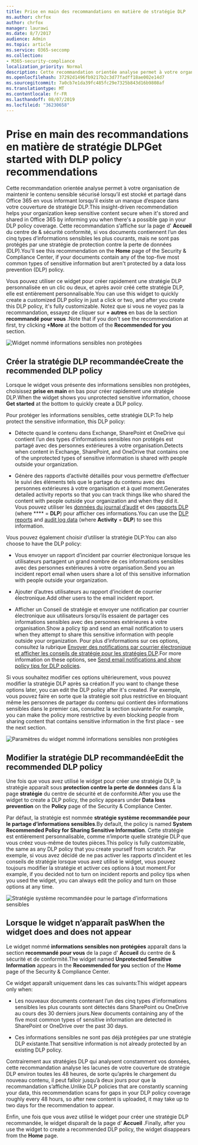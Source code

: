 ```yaml
---
title: Prise en main des recommandations en matière de stratégie DLP
ms.author: chrfox
author: chrfox
manager: laurawi
ms.date: 8/7/2017
audience: Admin
ms.topic: article
ms.service: O365-seccomp
ms.collection:
- M365-security-compliance
localization_priority: Normal
description: Cette recommandation orientée analyse permet à votre organisation de maintenir le contenu sensible sécurisé lorsqu’il est stocké et partagé dans Office 365 en vous informant lorsqu’il existe un manque d’espace dans votre couverture de stratégie DLP. Cette recommandation s’affiche sur la page d’accueil du centre de &amp; sécurité conformité, si vos documents contiennent l’un des cinq types d’informations sensibles les plus courants, mais ne sont pas protégés par une stratégie DLP.
ms.openlocfilehash: 37292d1496fb9217b2c3d77fadff18ae002e14d7
ms.sourcegitcommit: 7a0cb7e1da39fc485fc29e7325b843d16b9808af
ms.translationtype: MT
ms.contentlocale: fr-FR
ms.lasthandoff: 08/07/2019
ms.locfileid: "36230658"
---
```

# <a name="get-started-with-dlp-policy-recommendations"></a><span data-ttu-id="cf629-104">Prise en main des recommandations en matière de stratégie DLP</span><span class="sxs-lookup"><span data-stu-id="cf629-104">Get started with DLP policy recommendations</span></span>

<span data-ttu-id="cf629-105">Cette recommandation orientée analyse permet à votre organisation de maintenir le contenu sensible sécurisé lorsqu’il est stocké et partagé dans Office 365 en vous informant lorsqu’il existe un manque d’espace dans votre couverture de stratégie DLP.</span><span class="sxs-lookup"><span data-stu-id="cf629-105">This insight-driven recommendation helps your organization keep sensitive content secure when it's stored and shared in Office 365 by informing you when there's a possible gap in your DLP policy coverage.</span></span> <span data-ttu-id="cf629-106">Cette recommandation s’affiche sur la page d' **Accueil** du centre de &amp; sécurité conformité, si vos documents contiennent l’un des cinq types d’informations sensibles les plus courants, mais ne sont pas protégés par une stratégie de protection contre la perte de données (DLP).</span><span class="sxs-lookup"><span data-stu-id="cf629-106">You'll see this recommendation on the **Home** page of the Security &amp; Compliance Center, if your documents contain any of the top-five most common types of sensitive information but aren't protected by a data loss prevention (DLP) policy.</span></span> 
  
<span data-ttu-id="cf629-107">Vous pouvez utiliser ce widget pour créer rapidement une stratégie DLP personnalisée en un clic ou deux, et après avoir créé cette stratégie DLP, elle est entièrement personnalisable.</span><span class="sxs-lookup"><span data-stu-id="cf629-107">You can use this widget to quickly create a customized DLP policy in just a click or two, and after you create this DLP policy, it's fully customizable.</span></span> <span data-ttu-id="cf629-108">Notez que si vous ne voyez pas la recommandation, essayez de cliquer sur **+ autres** en bas de la section **recommandé pour vous** .</span><span class="sxs-lookup"><span data-stu-id="cf629-108">Note that if you don't see the recommendation at first, try clicking **+More** at the bottom of the **Recommended for you** section.</span></span> 
  
![Widget nommé informations sensibles non protégées](media/91bc04d2-6eff-4294-8b73-b2d56d26ffc4.png)
  
## <a name="create-the-recommended-dlp-policy"></a><span data-ttu-id="cf629-110">Créer la stratégie DLP recommandée</span><span class="sxs-lookup"><span data-stu-id="cf629-110">Create the recommended DLP policy</span></span>

<span data-ttu-id="cf629-111">Lorsque le widget vous présente des informations sensibles non protégées, choisissez **prise en main** en bas pour créer rapidement une stratégie DLP.</span><span class="sxs-lookup"><span data-stu-id="cf629-111">When the widget shows you unprotected sensitive information, choose **Get started** at the bottom to quickly create a DLP policy.</span></span> 
  
<span data-ttu-id="cf629-112">Pour protéger les informations sensibles, cette stratégie DLP:</span><span class="sxs-lookup"><span data-stu-id="cf629-112">To help protect the sensitive information, this DLP policy:</span></span>
  
- <span data-ttu-id="cf629-113">Détecte quand le contenu dans Exchange, SharePoint et OneDrive qui contient l’un des types d’informations sensibles non protégés est partagé avec des personnes extérieures à votre organisation.</span><span class="sxs-lookup"><span data-stu-id="cf629-113">Detects when content in Exchange, SharePoint, and OneDrive that contains one of the unprotected types of sensitive information is shared with people outside your organization.</span></span>
    
- <span data-ttu-id="cf629-114">Génère des rapports d’activité détaillés pour vous permettre d’effectuer le suivi des éléments tels que le partage du contenu avec des personnes extérieures à votre organisation et à quel moment.</span><span class="sxs-lookup"><span data-stu-id="cf629-114">Generates detailed activity reports so that you can track things like who shared the content with people outside your organization and when they did it.</span></span> <span data-ttu-id="cf629-115">Vous pouvez utiliser les [données du journal d’audit](search-the-audit-log-in-security-and-compliance.md) et des [rapports DLP](view-the-dlp-reports.md) (where \*\*\*\* = **DLP**) pour afficher ces informations.</span><span class="sxs-lookup"><span data-stu-id="cf629-115">You can use the [DLP reports](view-the-dlp-reports.md) and [audit log data](search-the-audit-log-in-security-and-compliance.md) (where **Activity** = **DLP**) to see this information.</span></span>
    
<span data-ttu-id="cf629-116">Vous pouvez également choisir d’utiliser la stratégie DLP:</span><span class="sxs-lookup"><span data-stu-id="cf629-116">You can also choose to have the DLP policy:</span></span>
  
- <span data-ttu-id="cf629-117">Vous envoyer un rapport d’incident par courrier électronique lorsque les utilisateurs partagent un grand nombre de ces informations sensibles avec des personnes extérieures à votre organisation.</span><span class="sxs-lookup"><span data-stu-id="cf629-117">Send you an incident report email when users share a lot of this sensitive information with people outside your organization.</span></span>
    
- <span data-ttu-id="cf629-118">Ajouter d’autres utilisateurs au rapport d’incident de courrier électronique.</span><span class="sxs-lookup"><span data-stu-id="cf629-118">Add other users to the email incident report.</span></span>
    
- <span data-ttu-id="cf629-119">Afficher un Conseil de stratégie et envoyer une notification par courrier électronique aux utilisateurs lorsqu’ils essaient de partager ces informations sensibles avec des personnes extérieures à votre organisation.</span><span class="sxs-lookup"><span data-stu-id="cf629-119">Show a policy tip and send an email notification to users when they attempt to share this sensitive information with people outside your organization.</span></span> <span data-ttu-id="cf629-120">Pour plus d’informations sur ces options, consultez la rubrique [Envoyer des notifications par courrier électronique et afficher les conseils de stratégie pour les stratégies DLP](use-notifications-and-policy-tips.md).</span><span class="sxs-lookup"><span data-stu-id="cf629-120">For more information on these options, see [Send email notifications and show policy tips for DLP policies](use-notifications-and-policy-tips.md).</span></span>
    
<span data-ttu-id="cf629-121">Si vous souhaitez modifier ces options ultérieurement, vous pouvez modifier la stratégie DLP après sa création.</span><span class="sxs-lookup"><span data-stu-id="cf629-121">If you want to change these options later, you can edit the DLP policy after it's created.</span></span> <span data-ttu-id="cf629-122">Par exemple, vous pouvez faire en sorte que la stratégie soit plus restrictive en bloquant même les personnes de partager du contenu qui contient des informations sensibles dans le premier cas, consultez la section suivante.</span><span class="sxs-lookup"><span data-stu-id="cf629-122">For example, you can make the policy more restrictive by even blocking people from sharing content that contains sensitive information in the first place - see the next section.</span></span>
  
![Paramètres du widget nommé informations sensibles non protégées](media/b6106cbd-1bed-4582-aaef-b678de470c9b.png)
  
## <a name="edit-the-recommended-dlp-policy"></a><span data-ttu-id="cf629-124">Modifier la stratégie DLP recommandée</span><span class="sxs-lookup"><span data-stu-id="cf629-124">Edit the recommended DLP policy</span></span>

<span data-ttu-id="cf629-125">Une fois que vous avez utilisé le widget pour créer une stratégie DLP, la stratégie apparaît sous **protection contre la perte de données** dans &amp; la page **stratégie** du centre de sécurité et de conformité.</span><span class="sxs-lookup"><span data-stu-id="cf629-125">After you use the widget to create a DLP policy, the policy appears under **Data loss prevention** on the **Policy** page of the Security &amp; Compliance Center.</span></span> 
  
<span data-ttu-id="cf629-126">Par défaut, la stratégie est nommée **stratégie système recommandée pour le partage d’informations sensibles**.</span><span class="sxs-lookup"><span data-stu-id="cf629-126">By default, the policy is named **System Recommended Policy for Sharing Sensitive Information**.</span></span> <span data-ttu-id="cf629-127">Cette stratégie est entièrement personnalisable, comme n’importe quelle stratégie DLP que vous créez vous-même de toutes pièces.</span><span class="sxs-lookup"><span data-stu-id="cf629-127">This policy is fully customizable, the same as any DLP policy that you create yourself from scratch.</span></span> <span data-ttu-id="cf629-128">Par exemple, si vous avez décidé de ne pas activer les rapports d’incident et les conseils de stratégie lorsque vous avez utilisé le widget, vous pouvez toujours modifier la stratégie et activer ces options à tout moment.</span><span class="sxs-lookup"><span data-stu-id="cf629-128">For example, if you decided not to turn on incident reports and policy tips when you used the widget, you can always edit the policy and turn on those options at any time.</span></span>
  
![Stratégie système recommandée pour le partage d’informations sensibles](media/2fc49f25-ec25-4433-add4-d60f73888f13.png)
  
## <a name="when-the-widget-does-and-does-not-appear"></a><span data-ttu-id="cf629-130">Lorsque le widget n’apparaît pas</span><span class="sxs-lookup"><span data-stu-id="cf629-130">When the widget does and does not appear</span></span>

<span data-ttu-id="cf629-131">Le widget nommé **informations sensibles non protégées** apparaît dans la section **recommandé pour vous** de la page d' **Accueil** du centre de &amp; sécurité et de conformité.</span><span class="sxs-lookup"><span data-stu-id="cf629-131">The widget named **Unprotected Sensitive Information** appears in the **Recommended for you** section of the **Home** page of the Security &amp; Compliance Center.</span></span> 
  
<span data-ttu-id="cf629-132">Ce widget apparaît uniquement dans les cas suivants:</span><span class="sxs-lookup"><span data-stu-id="cf629-132">This widget appears only when:</span></span>
  
- <span data-ttu-id="cf629-133">Les nouveaux documents contenant l’un des cinq types d’informations sensibles les plus courants sont détectés dans SharePoint ou OneDrive au cours des 30 derniers jours.</span><span class="sxs-lookup"><span data-stu-id="cf629-133">New documents containing any of the five most common types of sensitive information are detected in SharePoint or OneDrive over the past 30 days.</span></span>
    
- <span data-ttu-id="cf629-134">Ces informations sensibles ne sont pas déjà protégées par une stratégie DLP existante.</span><span class="sxs-lookup"><span data-stu-id="cf629-134">That sensitive information is not already protected by an existing DLP policy.</span></span>
    
<span data-ttu-id="cf629-135">Contrairement aux stratégies DLP qui analysent constamment vos données, cette recommandation analyse les lacunes de votre couverture de stratégie DLP environ toutes les 48 heures, de sorte qu’après le chargement du nouveau contenu, il peut falloir jusqu’à deux jours pour que la recommandation s’affiche.</span><span class="sxs-lookup"><span data-stu-id="cf629-135">Unlike DLP policies that are constantly scanning your data, this recommendation scans for gaps in your DLP policy coverage roughly every 48 hours, so after new content is uploaded, it may take up to two days for the recommendation to appear.</span></span>
  
<span data-ttu-id="cf629-136">Enfin, une fois que vous avez utilisé le widget pour créer une stratégie DLP recommandée, le widget disparaît de la page d' **Accueil** .</span><span class="sxs-lookup"><span data-stu-id="cf629-136">Finally, after you use the widget to create a recommended DLP policy, the widget disappears from the **Home** page.</span></span> 
  

